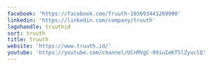 ```yaml
---
facebook: 'https://facebook.com/Truuth-103693441269990'
linkedin: 'https://linkedin.com/company/truuth'
logohandle: truuthid
sort: truuth
title: truuth
website: 'https://www.truuth.id/'
youtube: 'https://youtube.com/channel/UCnMVgC-99iuIeKT5lZyuclQ'
---
```

